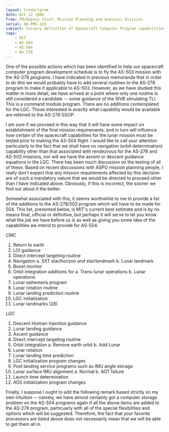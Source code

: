```yaml
---
layout: tindallgram
date: Oct 12 1966
from: FM/Deputy Chief, Mission Planning and Analysis Division
serial: 66-FM1-129
subject: Cursory definition of Spacecraft Computer Program capabilities currently planned for AS-503 and AS-504
tags:
    - MIT
    - AS-503
    - AS-504
    - AS-278
---
```

One of the possible actions which has been identified to help our spacecraft
computer program development schedule is to fly the AS-503 mission
with the AS-278 programs.  I have indicated in previous memoranda that
in order to do this we would probably have to add several routines to the
AS-278 program to make it applicable to AS-503.  However, as we have
studied this matter in more detail, we have arrived at a point where only
one routine is still considered a candidate -- some guidance of the SIVB
simulating TLI.  This is a command module program.  There are no additions
contemplated for the LGC.  Those interested in exactly what capability
would be available are referred to the AS-278 GSOP.

I am sure if we proceed in this way that it will have some impact on
establishment of the final mission requirements, and in turn will influence
how certain of the spacecraft capabilities for the lunar mission must be
tested prior to making the AS-504 flight.  I would like to call your
attention particularly to the fact that we shall have no navigation (orbit
determination) capability other than that associated with rendezvous for
the AS-278 and AS-503 missions, nor will we have the ascent or descent
guidance equations in the LGC.  There has been much discussion on the
testing of all of these.  Based on recent discussions with ASPO mission
planning people, I really don't expect that any mission requirements
affected by this decision are of such a mandatory nature that we would
be directed to proceed other than I have indicated above.  Obviously, if
this is incorrect, the sooner we find out about it the better.

Somewhat associated with this, it seems worthwhile to me to provide a
list of the additions to the AS-278/503 program which will have to be
made for 504.  This list, presented below, is MIT's current best estimate
and is by no means final, official or definitive, but perhaps it will
serve to let you know what the job we have before us is as well as giving
you some idea of the capabilities we intend to provide for AS-504.

_CMC_
1.  Return to earth
2.  LOI guidance
3.  Direct intercept targeting routine
4.  Navigation
	a.  SXT star/horizon and star/landmark
	b.  Lunar landmark
5.  Boost monitor
6.  Orbit integration additions for
    a.  Trans-lunar operations
    b.  Lunar operations
7.  Lunar ephemeris program
8.  Lunar rotation routine
9.  Lunar landing prediction routine
10.  LGC initialization
11.  Lunar landmarks (28)

_LGC_
1.  Descent Holman Injection guidance
2.  Lunar landing guidance
3.  Ascent guidance
4.  Direct intercept targeting routine
5.  Orbit integration
    a.  Remove earth orbit
    b.  Add Lunar
6.  Lunar rotation
7.  Lunar landing time prediction
8.  LGC initialization program changes
9.  Post landing service programs such as IMU angle storage
10.  Lunar surface IMU alignment
    a.  Normal
    b.  AOT failure
11.  Launch time determination
12.  AGS initialization program changes

Finally, I suppose I ought to add the following remark based strictly on
my own intuition -- namely, we have almost certainly got a computer
storage problem on the AS-504 programs again if all the above items are
added to the AS-278 program, particuarly with all of the special flexibilities
and options which will be suggested.  Therefore, the fact that
your favorite processors are listed above does not necessarily mean that
we will be able to get them all in.
